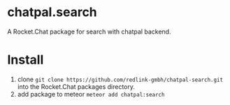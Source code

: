 # chatpal.search
A Rocket.Chat package for search with chatpal backend.

# Install
1. clone `git clone https://github.com/redlink-gmbh/chatpal-search.git` into the Rocket.Chat packages directory.
2. add package to meteor `meteor add chatpal:search`
